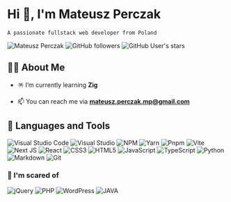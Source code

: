 # Hi 👋, I'm Mateusz Perczak

`A passionate fullstack web developer from Poland`

![Mateusz Perczak](https://komarev.com/ghpvc/?username=MateuszPerczak&style=social)
![GitHub followers](https://img.shields.io/github/followers/MateuszPerczak?style=flat)
![GitHub User's stars](https://img.shields.io/github/stars/MateuszPerczak?style=flat)

## 🙋‍♂️ About Me

- 🪅 I’m currently learning **Zig**

- 📫 You can reach me via [**mateusz.perczak.mp@gmail.com**](mailto:mateusz.perczak.mp@gmail.com)

## 🔧 Languages and Tools

![Visual Studio Code](https://img.shields.io/badge/Visual%20Studio%20Code-0078d7.svg?logo=visual-studio-code&logoColor=white&color=575757)
![Visual Studio](https://img.shields.io/badge/Visual%20Studio-5C2D91.svg?logo=visual-studio&logoColor=white&color=575757)
![NPM](https://img.shields.io/badge/NPM-%23000000.svg?logo=npm&logoColor=white&color=575757)
![Yarn](https://img.shields.io/badge/yarn-%232C8EBB.svg?logo=yarn&logoColor=white&color=575757)
![Pnpm](https://img.shields.io/badge/pnpm-%fb903b.svg?logo=pnpm&logoColor=white&color=575757)
![Vite](https://img.shields.io/badge/vite-%23646CFF.svg?logo=vite&logoColor=white&color=575757)
![Next JS](https://img.shields.io/badge/Next-black?logo=next.js&logoColor=white&color=575757)
![React](https://img.shields.io/badge/react-%2320232a.svg?logo=react&logoColor=fff&color=575757)
![CSS3](https://img.shields.io/badge/css3-%231572B6.svg?logo=css3&logoColor=white&color=575757)
![HTML5](https://img.shields.io/badge/html5-%23E34F26.svg?logo=html5&logoColor=white&color=575757)
![JavaScript](https://img.shields.io/badge/javascript-%23323330.svg?logo=javascript&logoColor=fff&color=575757)
![TypeScript](https://img.shields.io/badge/typescript-%23007ACC.svg?logo=typescript&logoColor=white&color=575757)
![Python](https://img.shields.io/badge/python-3670A0?logo=python&logoColor=fff&color=575757)
![Markdown](https://img.shields.io/badge/markdown-%23000000.svg?logo=markdown&logoColor=white&color=575757)
![Git](https://img.shields.io/badge/git-%23F05033.svg?logo=git&logoColor=white&color=575757)

### 🤡 I'm scared of

![jQuery](https://img.shields.io/badge/jquery-%230769AD.svg?logo=jquery&logoColor=white&color=000)
![PHP](https://img.shields.io/badge/php-%23777BB4.svg?logo=php&logoColor=white&color=000)
![WordPress](https://img.shields.io/badge/WordPress-%23117AC9.svg?logo=WordPress&logoColor=white&color=000)
![JAVA](https://img.shields.io/badge/java-%23007400.svg?logo=java&logoColor=white&color=000)
